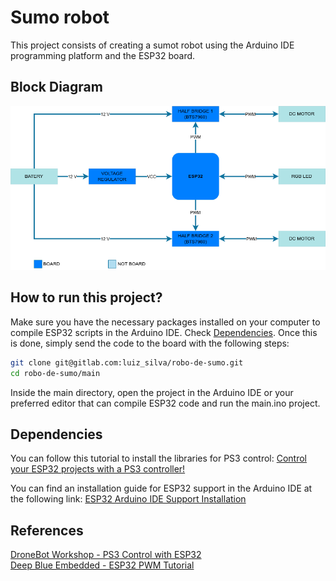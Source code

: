 # Sumo robot

This project consists of creating a sumot robot using the Arduino IDE programming platform and the ESP32 board.  

## Block Diagram  

![Block Diagram](main/pictures/ROBO_TITANS.png "Diagrama de blocos")

## How to run this project?  

Make sure you have the necessary packages installed on your computer to compile ESP32 scripts in the Arduino IDE. Check [Dependencies](#dependencies). Once this is done, simply send the code to the board with the following steps:

```bash
git clone git@gitlab.com:luiz_silva/robo-de-sumo.git
cd robo-de-sumo/main
```
Inside the main directory, open the project in the Arduino IDE or your preferred editor that can compile ESP32 code and run the main.ino project.

## Dependencies

You can follow this tutorial to install the libraries for PS3 control:
[Control your ESP32 projects with a PS3 controller!](https://github.com/jvpernis/esp32-ps3)

You can find an installation guide for ESP32 support in the Arduino IDE at the following link:
[ESP32 Arduino IDE Support Installation](https://docs.espressif.com/projects/arduino-esp32/en/latest/installing.html)


## References

[DroneBot Workshop - PS3 Control with ESP32](https://dronebotworkshop.com/ps3-esp32/)  
[Deep Blue Embedded - ESP32 PWM Tutorial](https://deepbluembedded.com/esp32-pwm-tutorial-examples-analogwrite-arduino/)
